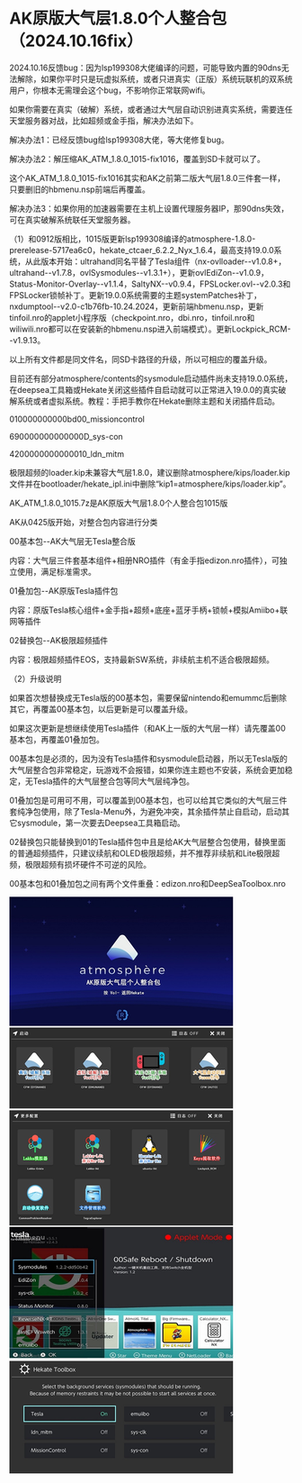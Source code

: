 # AK原版大气层1.8.0个人整合包（2024.10.16fix）

2024.10.16反馈bug：因为lsp199308大佬编译的问题，可能导致内置的90dns无法解除，如果你平时只是玩虚拟系统，或者只进真实（正版）系统玩联机的双系统用户，你根本无需理会这个bug，不影响你正常联网wifi。

如果你需要在真实（破解）系统，或者通过大气层自动识别进真实系统，需要连任天堂服务器对战，比如超频或金手指，解决办法如下。

解决办法1：已经反馈bug给lsp199308大佬，等大佬修复bug。

解决办法2：解压缩AK_ATM_1.8.0_1015-fix1016，覆盖到SD卡就可以了。

这个AK_ATM_1.8.0_1015-fix1016其实和AK之前第二版大气层1.8.0三件套一样，只要删旧的hbmenu.nsp前端后再覆盖。

解决办法3：如果你用的加速器需要在主机上设置代理服务器IP，那90dns失效，可在真实破解系统联任天堂服务器。

（1）和0912版相比，1015版更新lsp199308编译的atmosphere-1.8.0-prerelease-5717ea6c0，hekate_ctcaer_6.2.2_Nyx_1.6.4，最高支持19.0.0系统，从此版本开始：ultrahand同名平替了Tesla组件（nx-ovlloader--v1.0.8+，ultrahand--v1.7.8，ovlSysmodules--v1.3.1+），更新ovlEdiZon--v1.0.9，Status-Monitor-Overlay--v1.1.4，SaltyNX--v0.9.4，FPSLocker.ovl--v2.0.3和FPSLocker锁帧补丁。更新19.0.0系统需要的主题systemPatches补丁，nxdumptool--v2.0-c1b76fb-10.24.2024，更新前端hbmenu.nsp，更新tinfoil.nro的applet小程序版（checkpoint.nro，dbi.nro，tinfoil.nro和wiliwili.nro都可以在安装新的hbmenu.nsp进入前端模式）。更新Lockpick_RCM--v1.9.13。

以上所有文件都是同文件名，同SD卡路径的升级，所以可相应的覆盖升级。

目前还有部分atmosphere/contents的sysmodule启动插件尚未支持19.0.0系统，在deepsea工具箱或Hekate关闭这些插件自启动就可以正常进入19.0.0的真实破解系统或者虚拟系统。教程：手把手教你在Hekate删除主题和关闭插件启动。

010000000000bd00_missioncontrol

690000000000000D_sys-con

4200000000000010_ldn_mitm

极限超频的loader.kip未兼容大气层1.8.0，建议删除atmosphere/kips/loader.kip文件并在bootloader/hekate_ipl.ini中删除“kip1=atmosphere/kips/loader.kip”。

AK_ATM_1.8.0_1015.7z是AK原版大气层1.8.0个人整合包1015版

AK从0425版开始，对整合包内容进行分类

00基本包--AK大气层无Tesla整合版

内容：大气层三件套基本组件+相册NRO插件（有金手指edizon.nro插件），可独立使用，满足标准需求。

01叠加包--AK原版Tesla插件包

内容：原版Tesla核心组件+金手指+超频+底座+蓝牙手柄+锁帧+模拟Amiibo+联网等插件

02替换包--AK极限超频插件

内容：极限超频插件EOS，支持最新SW系统，非续航主机不适合极限超频。

（2）升级说明

如果首次想替换成无Tesla版的00基本包，需要保留nintendo和emummc后删除其它，再覆盖00基本包，以后更新是可以覆盖升级。

如果这次更新是想继续使用Tesla插件（和AK上一版的大气层一样）请先覆盖00基本包，再覆盖01叠加包。

00基本包是必须的，因为没有Tesla插件和sysmodule启动器，所以无Tesla版的大气层整合包非常稳定，玩游戏不会报错，如果你连主题也不安装，系统会更加稳定，无Tesla插件的大气层整合包等同大气层纯净包。

01叠加包是可用可不用，可以覆盖到00基本包，也可以给其它类似的大气层三件套纯净包使用，除了Tesla-Menu外，为避免冲突，其余插件禁止自启动，启动其它sysmodule，第一次要去Deepsea工具箱启动。

02替换包只能替换到01的Tesla插件包中且是给AK大气层整合包使用，替换里面的普通超频插件，只建议续航和OLED极限超频，并不推荐非续航和Lite极限超频，极限超频有损坏硬件不可逆的风险。

00基本包和01叠加包之间有两个文件重叠：edizon.nro和DeepSeaToolbox.nro

<img src="https://github.com/AK478BB/AK-Atmosphere/blob/master/AK_ATM_1.5.1_0329.jpg">
